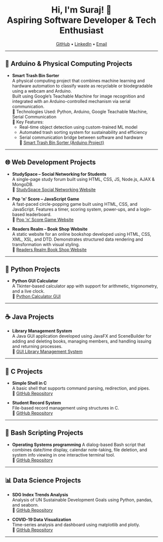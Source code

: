 <h1 align="center">Hi, I'm Suraj! 👋<br/>Aspiring Software Developer & Tech Enthusiast</h1>

<p align="center">
  <a href="https://github.com/yourusername">GitHub</a> • 
  <a href="https://www.linkedin.com/in/yourlinkedin/">LinkedIn</a> • 
  <a href="mailto:youremail@example.com">Email</a>
</p>

---

<h2>🔌 Arduino & Physical Computing Projects</h2>

- <b>Smart Trash Bin Sorter</b>  
  A physical computing project that combines machine learning and hardware automation to classify waste as recyclable or biodegradable using a webcam and Arduino.  
  Built using Google’s Teachable Machine for image recognition and integrated with an Arduino-controlled mechanism via serial communication.  
  🔧 Technologies Used: Python, Arduino, Google Teachable Machine, Serial Communication  
  🧠 Key Features:
  - Real-time object detection using custom-trained ML model  
  - Automated trash sorting system for sustainability and efficiency  
  - Serial communication bridge between software and hardware  
  🔗 [Smart Trash Bin Sorter (Arduino Project) ](https://github.com/SSuraj1409/Smart-Trash-Bin-Sorter/blob/main/README.md)
---

<h2>🌐 Web Development Projects</h2>

- <b>StudySpace – Social Networking for Students</b>  
  A single-page study forum built using HTML, CSS, JS, Node.js, AJAX & MongoDB.  
  🔗 [StudySpace Social Networking Website](https://github.com/SSuraj1409/StudySpace-Social-Networking-Website/blob/main/README.md)

- <b>Pop 'n' Score – JavaScript Game</b>  
  A fast-paced circle-popping game built using HTML, CSS, and JavaScript. Features a timer, scoring system, power-ups, and a login-based leaderboard.  
  🔗 [Pop 'n' Score Game Website](https://github.com/SSuraj1409/Pop-n-Score-Game-Website/blob/main/README.md)

- <b>Readers Realm – Book Shop Website</b>  
  A static website for an online bookshop developed using HTML, CSS, XML, XSL, and DTD. Demonstrates structured data rendering and transformation with visual styling.  
  🔗 [Readers Realm Book Shop Website](https://github.com/SSuraj1409/Readers-Realm-Book-Shop-Website/blob/main/README.md)

---

<h2>🐍 Python Projects</h2>

- <b>Python GUI Calculator</b>  
  A Tkinter-based calculator app with support for arithmetic, trigonometry, and a live clock.  
  🔗 [Python Calculator GUI](https://github.com/SSuraj1409/Calculator-GUI/blob/main/README.md)


---

<h2>☕ Java Projects</h2>

- <b>Library Management System</b>  
  A Java GUI application developed using JavaFX and SceneBuilder for adding and deleting books,
  managing members, and handling issuing and returning processes.  
  🔗 [GUI Library Management System](https://github.com/SSuraj1409/Java-Library-Management-System-)



---

<h2>📘 C Projects</h2>

- <b>Simple Shell in C</b>  
  A basic shell that supports command parsing, redirection, and pipes.  
  🔗 [GitHub Repository](https://github.com/yourusername/c-simple-shell)

- <b>Student Record System</b>  
  File-based record management using structures in C.  
  🔗 [GitHub Repository](https://github.com/yourusername/c-student-record)

---

<h2>🐚 Bash Scripting Projects</h2>

- <b> Operating Systems programming</b>
  A dialog-based Bash script that combines date/time display, calendar note-taking, file deletion, and system info viewing in one interactive terminal tool.  
  🔗 [GitHub Repository](https://github.com/yourusername/disk-usage-script)

---

<h2>📊 Data Science Projects</h2>

- <b>SDG Index Trends Analysis</b>  
  Analysis of UN Sustainable Development Goals using Python, pandas, and seaborn.  
  🔗 [GitHub Repository](https://github.com/yourusername/sdg-index-analysis)

- <b>COVID-19 Data Visualization</b>  
  Time-series analysis and dashboard using matplotlib and plotly.  
  🔗 [GitHub Repository](https://github.com/yourusername/covid19-visualization)

---

<!--
This is your GitHub profile README. Add new projects as they come.
Keep it clean, consistent, and link only the showcase versions!
-->

